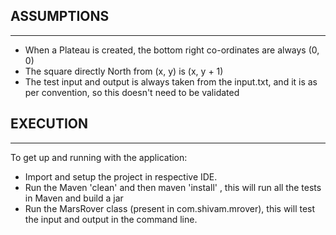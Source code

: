 ASSUMPTIONS
------------
-------------
- When a Plateau is created, the bottom right co-ordinates are always (0, 0)
- The square directly North from (x, y) is (x, y + 1)
- The test input and output is always taken from the input.txt, and it is as per convention, so this doesn't need to be validated


EXECUTION
-----------
------------

To get up and running with the application:

- Import and setup the project in respective IDE.
- Run the Maven 'clean' and then maven 'install' , this will run all the tests in Maven and build a jar
- Run the MarsRover class (present in com.shivam.mrover), this will test the input and output in the command line.
